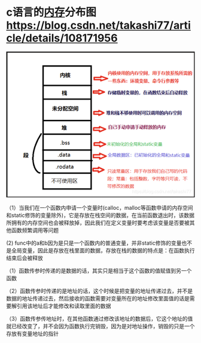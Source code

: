 # c语言的[内存](https://so.csdn.net/so/search?q=内存&spm=1001.2101.3001.7020)分布图  <https://blog.csdn.net/takashi77/article/details/108171956> 

![1](./image/c语言关于函数传参之传地址和传数据问题.assets/1.png)

（1）当我们在一个函数内申请一个变量时(calloc，malloc等函数申请的内存空间和static修饰的变量除外)，它是存放在栈空间的数据，在当前函数退出时，该数据所拥有的内存空间也会被释放掉，因此我们在定义变量时要考虑该变量是否要被其他函数频繁调用等问题

(2) func中的a和b因为是只是一个函数内的普通变量，并非static修饰的变量也不是全局变量，因此是存放在栈里面的数据，存放在栈的数据的特点是：在函数执行结束后会被释放

（1）函数传参时传递的是数据的话，其实只是相当于这个函数的值赋值到另一个函数

 

（2）函数传参时传递的是地址的话，这个时候是把变量的地址传递过去，并不是数据的地址传递过去，然后接收的函数需要对变量所在的地址修改里面值的话是需要解引用该地址后才能修改和读取里面的数据

 

（3）函数传参传地址时，在其他函数通过修改该地址的数据后，它这个地址的值就已经改变了，并不会因为函数执行完销毁，因为是对地址操作，销毁的只是一个存放有变量地址的指针